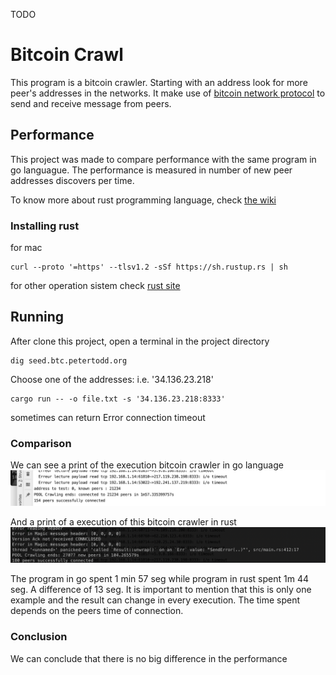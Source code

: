 TODO


# Bitcoin Crawl

This program is a bitcoin crawler. Starting with an address look for more peer's addresses in the networks.
It make use of [bitcoin network protocol](https://en.bitcoin.it/wiki/Protocol_documentation) to send and receive message from peers. 

## Performance

This project was made to compare performance with the same program in go languague.
The performance is measured in number of new peer addresses discovers per time.

To know more about rust programming language, check [the wiki](https://github.com/jazminsofiaf/bc-crawl/wiki/About-Rust)

### Installing rust
 for mac
```
curl --proto '=https' --tlsv1.2 -sSf https://sh.rustup.rs | sh
```
for other operation sistem check [rust site](https://www.rust-lang.org/learn/get-started)



## Running

After clone this project, open a terminal in the project directory 
```
dig seed.btc.petertodd.org
```
Choose one of the addresses: i.e. '34.136.23.218'

```
cargo run -- -o file.txt -s '34.136.23.218:8333'
```

sometimes can return Error connection timeout

### Comparison
We can see a print of the execution bitcoin crawler in go language
![result in go ](https://github.com/jazminsofiaf/bc-crawl/blob/master/go.png)

And a print of a execution of this bitcoin crawler in rust
![result in rust](https://github.com/jazminsofiaf/bc-crawl/blob/master/rust.png)

The program in go spent 1 min 57 seg while program in rust spent 1m 44 seg. 
A difference of 13 seg. It is important to mention that this is only one example and the result can change in every execution. 
The time spent depends on the peers time of connection. 


### Conclusion
We can conclude that there is no big difference in the performance

